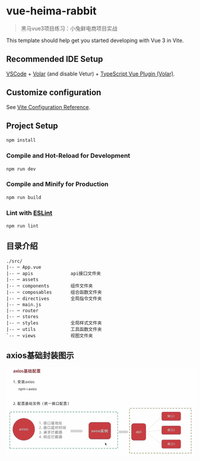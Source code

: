 # vue-heima-rabbit
> 黑马vue3项目练习：小兔鲜电商项目实战

This template should help get you started developing with Vue 3 in Vite.

## Recommended IDE Setup

[VSCode](https://code.visualstudio.com/) + [Volar](https://marketplace.visualstudio.com/items?itemName=Vue.volar) (and disable Vetur) + [TypeScript Vue Plugin (Volar)](https://marketplace.visualstudio.com/items?itemName=Vue.vscode-typescript-vue-plugin).

## Customize configuration

See [Vite Configuration Reference](https://vitejs.dev/config/).

## Project Setup

```sh
npm install
```

### Compile and Hot-Reload for Development

```sh
npm run dev
```

### Compile and Minify for Production

```sh
npm run build
```

### Lint with [ESLint](https://eslint.org/)

```sh
npm run lint
```

## 目录介绍
```
./src/
|-- ─ App.vue              
|-- ─ apis              api接口文件夹
|-- ─ assets            
|-- ─ components        组件文件夹
|-- ─ composables       组合函数文件夹
|-- ─ directives        全局指令文件夹
|-- ─ main.js    
|-- ─ router            
|-- ─ stores            
|-- ─ styles            全局样式文件夹
|-- ─ utils             工具函数文件夹
`-- ─ views             视图文件夹

```

## axios基础封装图示
![Alt text](./attch/image.png)

